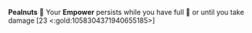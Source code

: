 **Pealnuts** 🥜 Your __Empower__ persists while you have full 🔷 or until you take damage [23 <:gold:1058304371940655185>]
